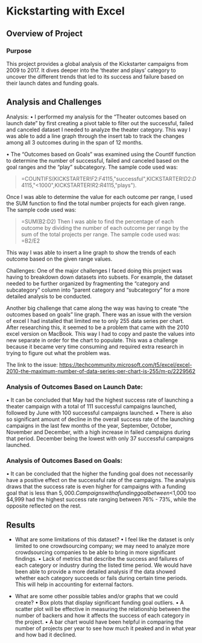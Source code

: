 # Kickstarting with Excel

## Overview of Project


### Purpose
This project provides a global analysis of the Kickstarter campaigns from 2009 to 2017. It dives deeper into the ‘theater and plays’ category to uncover the different trends that led to its success and failure based on their launch dates and funding goals. 

## Analysis and Challenges
Analysis:
•	I performed my analysis for the “Theater outcomes based on launch date” by first creating a pivot table to filter out the successful, failed and canceled dataset I needed to analyze the theater category. This way I was able to add a line graph through the insert tab to track the changes among all 3 outcomes during in the span of 12 months. 
 
•	The “Outcomes based on Goals” was examined using the CountIf function to determine the number of successful, failed and canceled based on the goal ranges and the “play” subcategory. 
The sample code used was:
> =COUNTIFS(KICKSTARTER!$F$2:$F$4115,"successful",KICKSTARTER!$D$2:$D$4115,"<1000",KICKSTARTER!$R$2:$R$4115,"plays").

Once I was able to determine the value for each outcome per range, I used the SUM function to find the total number projects for each given range. 
The sample code used was: 
> =SUM(B2:D2)
Then I was able to find the percentage of each outcome by dividing the number of each outcome per range by the sum of the total projects per range.
The sample code used was: 
> =B2/E2

This way I was able to insert a line graph to show the trends of each outcome based on the given range values.

Challenges: 
One of the major challenges I faced doing this project was having to breakdown down datasets into subsets. For example, the dataset needed to be further organized by fragmenting the “category and subcategory” column into “parent category and “subcategory” for a more detailed analysis to be conducted.

Another big challenge that came along the way was having to create “the outcomes based on goals” line graph. There was an issue with the version of excel I had installed that limited me to only 255 data series per chart. After researching this, it seemed to be a problem that came with the 2010 excel version on MacBook. This way I had to copy and paste the values into new separate in order for the chart to populate. This was a challenge because it became very time consuming and required extra research in trying to figure out what the problem was. 

 
The link to the issue: 
https://techcommunity.microsoft.com/t5/excel/excel-2010-the-maximum-number-of-data-series-per-chart-is-255/m-p/2229562



### Analysis of Outcomes Based on Launch Date:
•	It can be concluded that May had the highest success rate of launching a theater campaign with a total of 111 successful campaigns launched, followed by June with 100 successful campaigns launched.
•	There is also so significant amount of decline in the overall success rate of the launching campaigns in the last few months of the year, September, October, November and December, with a high increase in failed campaigns during that period. December being the lowest with only 37 successful campaigns launched.


### Analysis of Outcomes Based on Goals:
•	It can be concluded that the higher the funding goal does not necessarily have a positive effect on the successful rate of the campaigns. The analysis draws that the success rate is even higher for campaigns with a funding goal that is less than $5,000. Campaigns with a funding goal between <$1,000 too $4,999 had the highest success rate ranging between 76% - 73%, while the opposite reflected on the rest. 

## Results

- What are some limitations of this dataset?
•	I feel like the dataset is only limited to one crowdsourcing company; we may need to analyze more crowdsourcing companies to be able to bring in more significant findings. 
•	Lack of metrics that describe the success and failures of each category or industry during the listed time period. We would have been able to provide a more detailed analysis if the data showed whether each category succeeds or fails during certain time periods. This will help in accounting for external factors.

- What are some other possible tables and/or graphs that we could create?
•	Box plots that display significant funding goal outliers.
•	A scatter plot will be effective in measuring the relationship between the number of backers and how it affects the success of each category in the project. 
•	A bar chart would have been helpful in comparing the number of projects per year to see how much it peaked and in what year and how bad it declined. 


